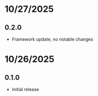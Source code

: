 ﻿# 10/27/2025

## 0.2.0

- Framework update, no notable changes

# 10/26/2025

## 0.1.0

- Initial release
